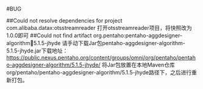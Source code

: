 #BUG

##Could not resolve dependencies for project com.alibaba.datax:otsstreamreader 
打开otsstreamreader项目，将快照改为1.0.0即可
##Could not find artifact org.pentaho:pentaho-aggdesigner-algorithm:jar:5.1.5-jhyde
请手动下载Jar包pentaho-aggdesigner-algorithm-5.1.5-jhyde.jar下载地址：https://public.nexus.pentaho.org/content/groups/omni/org/pentaho/pentaho-aggdesigner-algorithm/5.1.5-jhyde/
将Jar包放置在本地Maven仓库org/pentaho/pentaho-aggdesigner-algorithm/5.1.5-jhyde路径下，之后进行重新打包。

